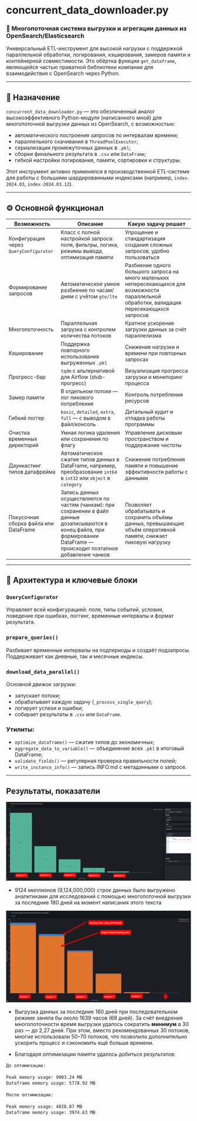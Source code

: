 # concurrent_data_downloader.py

### 🔄 Многопоточная система выгрузки и агрегации данных из OpenSearch/Elasticsearch  
Универсальный ETL-инструмент для высокой нагрузки с поддержкой параллельной обработки, логирования, кэширования, замеров памяти и контейнерной совместимости.
Это обёртка функции `get_dataframe`, являющейся частью приватной библиотеки компании для взаимодействия с OpenSearch через Python.

---

## 📌 Назначение

`concurrent_data_downloader.py` — это обезличенный аналог высокоэффективного Python-модуля (написанного мной) для многопоточной выгрузки данных из OpenSearch, с возможностью:

- автоматического построения запросов по интервалам времени;
- параллельного скачивания в `ThreadPoolExecutor`;
- сериализации промежуточных данных в `.pkl`;
- сборки финального результата в `.csv` или `DataFrame`;
- гибкой настройки логирования, памяти, сортировки и структуры.

Этот инструмент активно применялся в производственной ETL-системе для работы с большими шардированными индексами (например, `index-2024.03`, `index-2024.03.12`).

---

## ⚙️ Основной функционал

| Возможность                      | Описание                                                                 | Какую задачу решает                                      |
|---------------------------------|--------------------------------------------------------------------------|----------------------------------------------------------|
| Конфигурация через `QueryConfigurator` | Класс с полной настройкой запроса: поля, фильтры, логика, режимы вывода, оптимизация памяти | Упрощение и стандартизация создания сложных запросов, удобно пользоваться     |
| Формирование запросов         | Автоматическое умное разбиение по часам/дням с учётом `gte/lte`                 | Разбиение одного большого запроса на много маленьких непересекающихся для возможности параллельной обработки, валидация пересекающихся запросов |
| Многопоточность               | Параллельная загрузка с контролем количества потоков                     | Кратное ускорение загрузки данных за счёт параллелизма            |
| Кэширование                  | Поддержка повторного использования выгруженных `.pkl`                    | Снижение нагрузки и времени при повторных запросах        |
| Прогресс-бар                 | `tqdm` с альтернативой для Airflow (stub-прогресс)                       | Визуализация прогресса загрузки и мониторинг процесса     |
| Замер памяти                 | В отдельном потоке — лог пикового потребления                            | Контроль потребления ресурсов           |
| Гибкий логгер                 | `basic`, `detailed`, `extra`, `full` — с выводом в файл/консоль          | Детальный аудит и отладка работы программы                 |
| Очистка временных директорий | Умная логика удаления или сохранения по флагу                            | Управление дисковым пространством и поддержание чистоты   |
| Даункастинг типов датафрейма    | Автоматическое сжатие типов данных в DataFrame, например, преобразование `int64` в `int32` или `object` в `category` | Снижение потребления памяти и повышение эффективности работы с данными |
| Покусочная сборка файла или DataFrame | Запись данных осуществляется по частям (чанкам): при сохранении в файл данные дозаписываются в конец файла, при формировании DataFrame — происходит поэтапное добавление чанков | Позволяет обрабатывать и сохранять объёмы данных, превышающие объём оперативной памяти, снижает пиковую нагрузку |

--- 

## 🧠 Архитектура и ключевые блоки

### `QueryConfigurator`  
Управляет всей конфигурацией: поля, типы событий, условия, поведение при ошибках, логгинг, временные интервалы и формат результата.

### `prepare_queries()`  
Разбивает временные интервалы на подпериоды и создаёт подзапросы. Поддерживает как дневные, так и месячные индексы.

### `download_data_parallel()`  
Основной движок загрузки:
- запускает потоки;
- обрабатывает каждую задачу (`_process_single_query`);
- логирует успехи и ошибки;
- собирает результаты в `.csv` или `DataFrame`.

### Утилиты:
- `optimize_dataframe()` — сжатие типов до экономичных;
- `aggregate_data_to_variable()` — объединение всех `.pkl` в итоговый DataFrame;
- `validate_fields()` — регулярная проверка правильности полей;
- `write_instance_info()` — запись INFO.md с метаданными о запросе.

---

## Результаты, показатели

![alt text](/src/image.png)
- 9124 миллионов (9,124,000,000) строк данных было выгружено аналитиками для исследований с помощью многопоточной выгрузки за последние 180 дней на момент написания этого текста

![alt text](/src/sleekshot.png)
- Выгрузка данных за последние 180 дней при последовательном режиме заняла бы около 1639 часов (68 дней). За счёт внедрения многопоточности время выгрузки удалось сократить **минимум** в 30 раз — до 2,27 дней. При этом, вместо рекомендованных 30 потоков, многие использовали 50–70 потоков, что позволило дополнительно ускорить процесс и сэкономить ещё больше времени.

- Благодаря оптимизации памяти удалось добиться результатов:
```
До оптимизации:

Peak memory usage: 9003.24 MB
Dataframe memory usage: 5778.92 MB

После оптимизации:

Peak memory usage: 4028.07 MB
Dataframe memory usage: 3974.63 MB
```